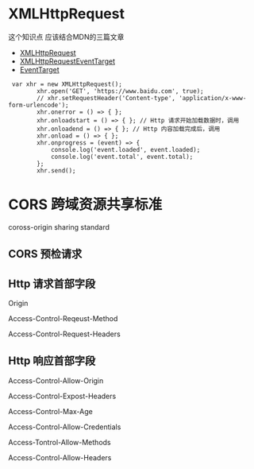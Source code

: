 XMLHttpRequest
==================
这个知识点 应该结合MDN的三篇文章
- [XMLHttpRequest](https://developer.mozilla.org/zh-CN/docs/Web/API/XMLHttpRequest)
- [XMLHttpRequestEventTarget](https://developer.mozilla.org/zh-CN/docs/Web/API/XMLHttpRequestEventTarget)
- [EventTarget](https://developer.mozilla.org/zh-CN/docs/Web/API/EventTarget)


```
 var xhr = new XMLHttpRequest();
        xhr.open('GET', 'https://www.baidu.com', true);
        // xhr.setRequestHeader('Content-type', 'application/x-www-form-urlencode');
        xhr.onerror = () => { };
        xhr.onloadstart = () => { }; // Http 请求开始加载数据时，调用
        xhr.onloadend = () => { }; // Http 内容加载完成后，调用
        xhr.onload = () => { };
        xhr.onprogress = (event) => {
            console.log('event.loaded', event.loaded);
            console.log('event.total', event.total);
        };
        xhr.send();
```



CORS 跨域资源共享标准
======================
coross-origin sharing standard


CORS 预检请求
---------------------


Http 请求首部字段
----------------------

Origin

Access-Control-Reqeust-Method

Access-Control-Request-Headers


Http 响应首部字段
---------------------
Access-Control-Allow-Origin

Access-Control-Expost-Headers

Access-Control-Max-Age

Access-Control-Allow-Credentials

Access-Tontrol-Allow-Methods

Access-Control-Allow-Headers


